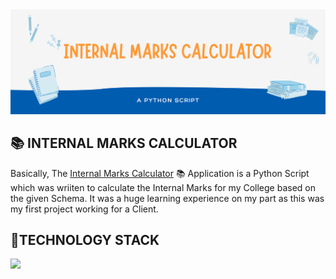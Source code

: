 <img src="IMG/banner.png" />

<h2> 📚 INTERNAL MARKS CALCULATOR </h2>
Basically, The <a href="https://github.com/Ajaiqmar/INTERNAL-MARKS-CALCULATOR">Internal Marks Calculator</a> 📚 Application is a Python Script which was wriiten to calculate the Internal Marks for my College based on the given Schema. It was a huge learning experience on my part as this was my first project working for a Client.

<h2> 📱TECHNOLOGY STACK </h2>
<a href="https://developer.mozilla.org/en-US/docs/Web/JavaScript"><img src="https://img.shields.io/badge/Python-%20-blue" /></a>
